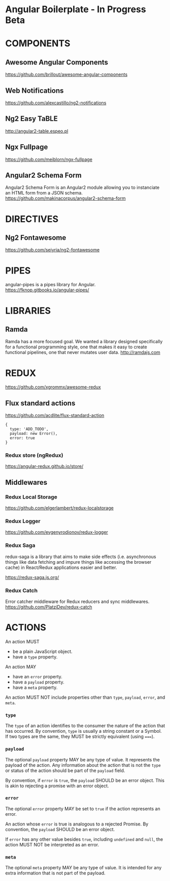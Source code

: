 # Angular Boilerplate - In Progress Beta

# COMPONENTS

## Awesome Angular Components
https://github.com/brillout/awesome-angular-components

## Web Notifications
https://github.com/alexcastillo/ng2-notifications

## Ng2 Easy TaBLE
http://angular2-table.espeo.pl

## Ngx Fullpage
https://github.com/meiblorn/ngx-fullpage

## Angular2 Schema Form
Angular2 Schema Form is an Angular2 module allowing you to instanciate an HTML form from a JSON schema.
https://github.com/makinacorpus/angular2-schema-form


# DIRECTIVES

## Ng2 Fontawesome
https://github.com/seiyria/ng2-fontawesome


# PIPES
angular-pipes is a pipes library for Angular.
https://fknop.gitbooks.io/angular-pipes/


# LIBRARIES

## Ramda
Ramda has a more focused goal. We wanted a library designed specifically for a functional programming style, one that makes it easy to create functional pipelines, one that never mutates user data.
http://ramdajs.com


# REDUX
https://github.com/xgrommx/awesome-redux

## Flux standard actions
https://github.com/acdlite/flux-standard-action

```
{
  type: 'ADD_TODO',
  payload: new Error(),
  error: true
}
```

### Redux store (ngRedux)
https://angular-redux.github.io/store/


## Middlewares

### Redux Local Storage
https://github.com/elgerlambert/redux-localstorage

### Redux Logger
https://github.com/evgenyrodionov/redux-logger

### Redux Saga
redux-saga is a library that aims to make side effects (i.e. asynchronous things like data fetching and impure things like accessing the browser cache) in React/Redux applications easier and better.

https://redux-saga.js.org/


### Redux Catch
Error catcher middleware for Redux reducers and sync middlewares.
https://github.com/PlatziDev/redux-catch


# ACTIONS

An action MUST

- be a plain JavaScript object.
- have a `type` property.

An action MAY

- have an `error` property.
- have a `payload` property.
- have a `meta` property.

An action MUST NOT include properties other than `type`, `payload`, `error`, and `meta`.

### `type`

The `type` of an action identifies to the consumer the nature of the action that has occurred. By convention, `type` is usually a string constant or a Symbol. If two types are the same, they MUST be strictly equivalent (using `===`).

### `payload`

The optional `payload` property MAY be any type of value. It represents the payload of the action. Any information about the action that is not the `type` or status of the action should be part of the `payload` field.

By convention, if `error` is `true`, the `payload` SHOULD be an error object. This is akin to rejecting a promise with an error object.

### `error`

The optional `error` property MAY be set to `true` if the action represents an error.

An action whose `error` is true is analogous to a rejected Promise. By convention, the `payload` SHOULD be an error object.

If `error` has any other value besides `true`, including `undefined` and `null`, the action MUST NOT be interpreted as an error.

### `meta`

The optional `meta` property MAY be any type of value. It is intended for any extra information that is not part of the payload.
